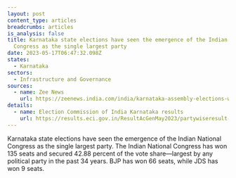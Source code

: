 ```yaml
---
layout: post
content_type: articles
breadcrumbs: articles
is_analysis: false
title: Karnataka state elections have seen the emergence of the Indian National
  Congress as the single largest party
date: 2023-05-17T06:47:32.098Z
states:
  - Karnataka
sectors:
  - Infrastructure and Governance
sources:
  - name: Zee News
    url: https://zeenews.india.com/india/karnataka-assembly-elections-with-42-88-vote-share-congress-creates-history-in-past-34-years-2608126.html
details:
  - name: Election Commission of India Karnataka results
    url: https://results.eci.gov.in/ResultAcGenMay2023/partywiseresult-S10.htm
---
```

Karnataka state elections have seen the emergence of the Indian National Congress as the single largest party. The Indian National Congress has won 135 seats and secured 42.88 percent of the vote share—largest by any political party in the past 34 years. BJP has won 66 seats, while JDS has won 9 seats.